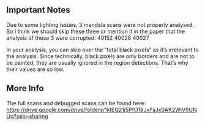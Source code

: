 ## Important Notes
Due to some lighting issues, 3  mandala scans were not properly analysed. So I think we should skip these three or mention it in the paper that the analysis of these 3 were corrupted:
40152
40028
40027 


In your analysis, you can skip over the “total black pixels” as it’s irrelevant to the analysis. Since technically, black pixels are only borders and are not to be painted, they are usually ignored in the region detections. That’s why their values are so low.

## More Info
The full scans and debugged scans can be found here: https://drive.google.com/drive/folders/1kIEQ21j5PfO18JxFijJx0AK2WiV9UNUq?usp=sharing
